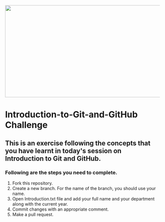 # <img align="center" width="600" height="300" src="https://user-images.githubusercontent.com/47818179/100538982-07d7e680-3259-11eb-9bff-980b35eb3eb5.png">
# Introduction-to-Git-and-GitHub Challenge 
## This is an exercise following the concepts that you have learnt in today's session on Introduction to Git and GitHub.

### Following are the steps you need to complete. 
1. Fork this repository.
2. Create a new branch. For the name of the branch, you should use your name.
3. Open Introduction.txt file and add your full name and your department along with the current year.
4. Commit changes with an appropriate comment.
5. Make a pull request.
